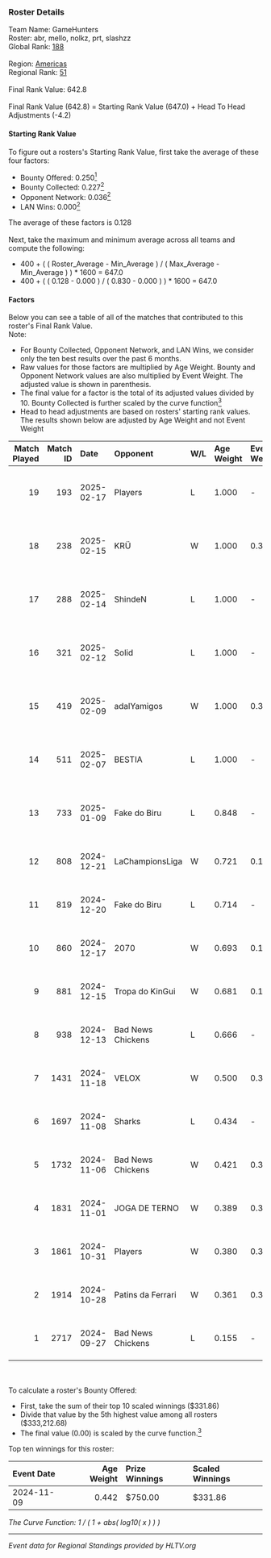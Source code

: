 ### Roster Details<br />
Team Name: GameHunters<br />
Roster: abr, mello, nolkz, prt, slashzz<br />
Global Rank: [188](../../standings_global_2025_03_03.md)<br />
<br />
Region: [Americas]( ../../standings_americas_2025_03_03.md)<br />
Regional Rank: [51]( ../../standings_americas_2025_03_03.md)<br />
<br />
Final Rank Value:  642.8<br />
<br />
Final Rank Value (642.8) = Starting Rank Value (647.0) + Head To Head Adjustments (-4.2)<br />

#### Starting Rank Value<br />
To figure out a rosters's Starting Rank Value, first take the average of these four factors:<br />
- Bounty Offered: 0.250[<sup>1</sup>](#table2)
- Bounty Collected: 0.227[<sup>2</sup>](#table1)
- Opponent Network: 0.036[<sup>2</sup>](#table1)
- LAN Wins: 0.000[<sup>2</sup>](#table1)

The average of these factors is 0.128<br />
<br />
Next, take the maximum and minimum average across all teams and compute the following:<br />
- 400 + ( ( Roster_Average - Min_Average ) / ( Max_Average - Min_Average ) ) * 1600 = 647.0
- 400 + ( ( 0.128 - 0.000 ) / ( 0.830 - 0.000 ) ) * 1600 = 647.0


#### Factors<br />
Below you can see a table of all of the matches that contributed to this roster's Final Rank Value.<br />
Note:<br />

- For Bounty Collected, Opponent Network, and LAN Wins, we consider only the ten best results over the past 6 months.
- Raw values for those factors are multiplied by Age Weight. Bounty and Opponent Network values are also multiplied by Event Weight. The adjusted value is shown in parenthesis.
- The final value for a factor is the total of its adjusted values divided by 10. Bounty Collected is further scaled by the curve function[<sup>3</sup>](#curveFunction)
- Head to head adjustments are based on rosters' starting rank values. The results shown below are adjusted by Age Weight and not Event Weight
<span id="table1"></span><br />


| Match Played | Match ID | Date       | Opponent          | W/L | Age Weight | Event Weight | Bounty Collected | Opponent Network | LAN Wins  | H2H Adj. | Roster                           |
| -: | -: | :- | :- | :- | :- | :- | :- | :- | :- | -: | :- |
|           19 |      193 | 2025-02-17 | Players           | L   | 1.000      | -            | -                | -                | -         |   -13.08 | abr, mello, nolkz, prt, slashzz  |
|           18 |      238 | 2025-02-15 | KRÜ               | W   | 1.000      | 0.371        | 0.001 (0.001)    | 0.186 (0.069)    | 0 (0.000) |    14.97 | abr, mello, nolkz, prt, slashzz  |
|           17 |      288 | 2025-02-14 | ShindeN           | L   | 1.000      | -            | -                | -                | -         |   -14.26 | abr, mello, nolkz, prt, slashzz  |
|           16 |      321 | 2025-02-12 | Solid             | L   | 1.000      | -            | -                | -                | -         |    -8.47 | abr, mello, nolkz, prt, slashzz  |
|           15 |      419 | 2025-02-09 | adalYamigos       | W   | 1.000      | 0.371        | 0.004 (0.002)    | 0.235 (0.087)    | 0 (0.000) |    19.70 | abr, mello, nolkz, prt, slashzz  |
|           14 |      511 | 2025-02-07 | BESTIA            | L   | 1.000      | -            | -                | -                | -         |    -4.86 | abr, mello, nolkz, prt, slashzz  |
|           13 |      733 | 2025-01-09 | Fake do Biru      | L   | 0.848      | -            | -                | -                | -         |   -16.71 | abr, mello, nolkz, pedrinzy, prt |
|           12 |      808 | 2024-12-21 | LaChampionsLiga   | W   | 0.721      | 0.143        | 0.003 (0.000)    | 0.196 (0.020)    | 0 (0.000) |     9.39 | abr, Lich, mello, pedrinzy, prt  |
|           11 |      819 | 2024-12-20 | Fake do Biru      | L   | 0.714      | -            | -                | -                | -         |   -14.76 | abr, Lich, mello, pedrinzy, prt  |
|           10 |      860 | 2024-12-17 | 2070              | W   | 0.693      | 0.143        | 0.001 (0.000)    | 0.176 (0.017)    | 0 (0.000) |     9.29 | abr, Lich, mello, pedrinzy, prt  |
|            9 |      881 | 2024-12-15 | Tropa do KinGui   | W   | 0.681      | 0.143        | 0.000 (0.000)    | 0.041 (0.004)    | 0 (0.000) |     5.46 | abr, Lich, mello, pedrinzy, prt  |
|            8 |      938 | 2024-12-13 | Bad News Chickens | L   | 0.666      | -            | -                | -                | -         |   -11.74 | abr, Lich, mello, pedrinzy, prt  |
|            7 |     1431 | 2024-11-18 | VELOX             | W   | 0.500      | 0.371        | 0.000 (0.000)    | 0.117 (0.022)    | 0 (0.000) |     4.55 | abr, Lich, mello, pedrinzy, prt  |
|            6 |     1697 | 2024-11-08 | Sharks            | L   | 0.434      | -            | -                | -                | -         |    -1.78 | abr, Lich, mello, pedrinzy, prt  |
|            5 |     1732 | 2024-11-06 | Bad News Chickens | W   | 0.421      | 0.371        | 0.002 (0.000)    | 0.136 (0.021)    | 0 (0.000) |     6.17 | abr, Lich, mello, pedrinzy, prt  |
|            4 |     1831 | 2024-11-01 | JOGA DE TERNO     | W   | 0.389      | 0.371        | 0.000 (0.000)    | 0.107 (0.015)    | 0 (0.000) |     3.64 | abr, Lich, mello, pedrinzy, prt  |
|            3 |     1861 | 2024-10-31 | Players           | W   | 0.380      | 0.371        | 0.008 (0.001)    | 0.582 (0.082)    | 0 (0.000) |     7.26 | abr, Lich, mello, pedrinzy, prt  |
|            2 |     1914 | 2024-10-28 | Patins da Ferrari | W   | 0.361      | 0.371        | 0.000 (0.000)    | 0.142 (0.019)    | 0 (0.000) |     3.54 | abr, Lich, mello, pedrinzy, prt  |
|            1 |     2717 | 2024-09-27 | Bad News Chickens | L   | 0.155      | -            | -                | -                | -         |    -2.53 | abr, Lich, mello, pedrinzy, prt  |

<br />
<span id="table2"></span><br />
To calculate a roster's Bounty Offered:<br />

- First, take the sum of their top 10 scaled winnings ($331.86)
- Divide that value by the 5th highest value among all rosters ($333,212.68)
- The final value (0.00) is scaled by the curve function.[<sup>3</sup>](#curveFunction)

Top ten winnings for this roster:<br />

| Event Date | Age Weight | Prize Winnings | Scaled Winnings |
| :- | -: | :- | :- |
| 2024-11-09 |      0.442 | $750.00        | $331.86         |


<span id="curveFunction"></span>_The Curve Function: 1 / ( 1 + abs( log10( x ) ) )_<br />

---
_Event data for Regional Standings provided by HLTV.org_<br />
